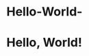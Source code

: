 # Hello-World-

<!doctype html>
<html>
<head>
 <title>Hello, World!</title>
 <meta name=“author” content=“Jylik Buissereth”
</head>
<body>

<h1>Hello, World!</h1>

</body>
</html>
